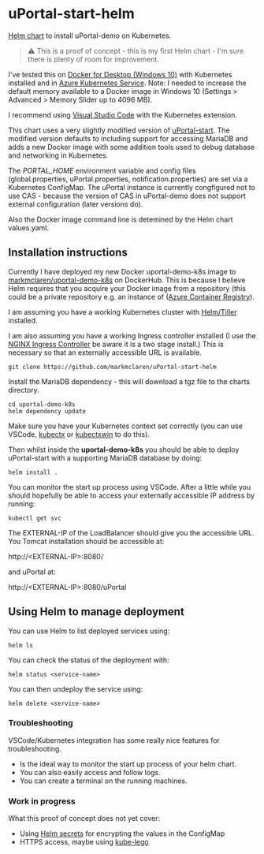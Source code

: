 # uPortal-start-helm
[Helm chart](https://helm.sh/) to install uPortal-demo on Kubernetes.

> :warning: This is a proof of concept - this is my first Helm chart - I'm sure there is plenty of room for improvement.

I've tested this on [Docker for Desktop (Windows 10)](https://www.docker.com/products/docker-desktop) with Kubernetes installed and in [Azure Kubernetes Service](https://azure.microsoft.com/en-gb/services/kubernetes-service/). Note: I needed to increase the default memory available to a Docker image in Windows 10 (Settings > Advanced > Memory Slider up to 4096 MB).

I recommend using [Visual Studio Code](https://code.visualstudio.com/) with the Kubernetes extension.

This chart uses a very slightly modified version of [uPortal-start](https://github.com/markmclaren/uPortal-start/tree/kubernetes_proofofconcept).  The modified version defaults to including support for accessing MariaDB and adds a new Docker image with some addition tools used to debug database and networking in Kubernetes.

The *PORTAL_HOME* environment variable and config files (global.properties, uPortal.properties, notification.properties) are set via a Kubernetes ConfigMap.  The uPortal instance is currently congfigured not to use CAS - because the version of CAS in uPortal-demo does not support external configuration (later versions do).

Also the Docker image command line is detemined by the Helm chart values.yaml.

## Installation instructions

Currently I have deployed my new Docker uportal-demo-k8s image to [markmclaren/uportal-demo-k8s](https://hub.docker.com/r/markmclaren/uportal-demo-k8s) on DockerHub.  This is because I believe Helm requires that you acquire your Docker image from a repository (this could be a private repository e.g. an instance of ([Azure Container Registry](https://azure.microsoft.com/en-gb/services/container-registry/)).

I am assuming you have a working Kubernetes cluster with [Helm/Tiller](https://helm.sh/docs/install/) installed.

I am also assuming you have a working Ingress controller installed (I use the [NGINX Ingress Controller]( https://kubernetes.github.io/ingress-nginx/deploy/) be aware it is a two stage install.)  This is necessary so that an externally accessible URL is available.

```
git clone https://github.com/markmclaren/uPortal-start-helm
```
Install the MariaDB dependency - this will download a tgz file to the charts directory.
```
cd uportal-demo-k8s
helm dependency update
```

Make sure you have your Kubernetes context set correctly (you can use VSCode, [kubectx](https://github.com/ahmetb/kubectx) or [kubectxwin](https://github.com/thomasliddledba/kubectxwin) to do this).

Then whilst inside the **uportal-demo-k8s** you should be able to deploy uPortal-start with a supporting MariaDB database by doing:

```
helm install .
```

You can monitor the start up process using VSCode.  After a little while you should hopefully be able to access your externally accessible IP address by running:

```
kubectl get svc
```

The EXTERNAL-IP of the LoadBalancer should give you the accessible URL.  You Tomcat installation should be accessible at:

http://\<EXTERNAL-IP>:8080/

and uPortal at:

http://\<EXTERNAL-IP>:8080/uPortal

## Using Helm to manage deployment

You can use Helm to list deployed services using:

```
helm ls
```

You can check the status of the deployment with:

```
helm status <service-name>
```

You can then undeploy the service using:

```
helm delete <service-name>
```

### Troubleshooting

VSCode/Kubernetes integration has some really nice features for troubleshooting.

* Is the ideal way to monitor the start up process of your helm chart.
* You can also easily access and follow logs.
* You can create a terminal on the running machines.

### Work in progress

What this proof of concept does not yet cover:

* Using [Helm secrets](https://github.com/futuresimple/helm-secrets) for encrypting the values in the ConfigMap
* HTTPS access, maybe using [kube-lego](https://github.com/jetstack/kube-lego)
